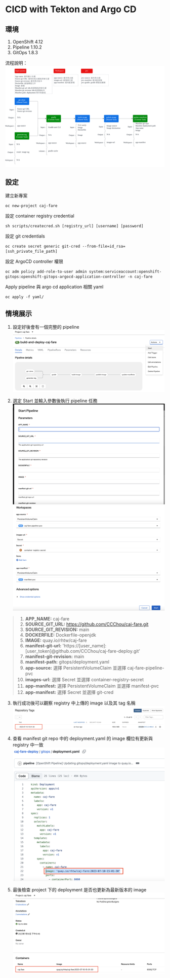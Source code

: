 # CICD with Tekton and Argo CD

## 環境
1. OpenShift 4.12
2. Pipeline 1.10.2
3. GitOps 1.8.3

流程說明：
![](https://github.com/CCChou/OpenShift-PoC-Scenario/blob/main/02_Deploy/06_tekton_gitops/image/pipeline_flow_introduction.png)

## 設定

建立新專案
```
oc new-project caj-fare
```

設定 container registry credential
```
sh scripts/createcred.sh [registry_url] [username] [password]
```

設定 git credentials
```
oc create secret generic git-cred --from-file=id_rsa=[ssh_private_file_path]
```

設定 ArgoCD controller 權限
```
oc adm policy add-role-to-user admin system:serviceaccount:openshift-gitops:openshift-gitops-argocd-application-controller -n caj-fare
```

Apply pipeline 與 argo cd application 相關 yaml
```
oc apply -f yaml/
```

## 情境展示
1. 設定好後會有一個完整的 pipeline  
![](https://github.com/CCChou/OpenShift-PoC-Scenario/blob/main/02_Deploy/06_tekton_gitops/image/pipeline.png)


2. 選定 Start 並輸入參數後執行 pipeline 任務  
![](https://github.com/CCChou/OpenShift-PoC-Scenario/blob/main/02_Deploy/06_tekton_gitops/image/pipelinerun-1.png)
![](https://github.com/CCChou/OpenShift-PoC-Scenario/blob/main/02_Deploy/06_tekton_gitops/image/pipelinerun-2.png)
> 1. **APP_NAME:** caj-fare
> 2. **SOURCE_GIT_URL:** https://github.com/CCChou/caj-fare.git
> 3. **SOURCE_GIT_REVISION:** main
> 4. **DOCKERFILE:** Dockerfile-openjdk
> 5. **IMAGE:** quay.io/rhtw/caj-fare
> 6. **manifest-git-url:** 'https://[user_name]:[user_token]@github.com/CCChou/caj-fare-deploy.git'
> 7. **manifest-git-revision:** main
> 8. **manifest-path:** gitops/deployment.yaml
> 9. **app-source:** 選擇 PersistentVolumeClaim 並選擇 caj-fare-pipeline-pvc
> 10. **images-url:** 選擇 Secret 並選擇 container-registry-secret
> 11. **app-manifest:** 選擇 PersistentVolumeClaim 並選擇 manifest-pvc
> 12. **app-manifest:** 選擇 Secret 並選擇 git-cred

3. 執行成功後可以觀察 registry 中上傳的 image 以及其 tag 名稱  
![](https://github.com/CCChou/OpenShift-PoC-Scenario/blob/main/02_Deploy/06_tekton_gitops/image/quay.png)

4. 查看 manifest git repo 中的 deployment.yaml 的 image 欄位有更新與 registry 中一致  
![](https://github.com/CCChou/OpenShift-PoC-Scenario/blob/main/02_Deploy/06_tekton_gitops/image/deployment-1.png)

5. 最後檢查 project 下的 deployment 是否也更新為最新版本的 image  
![](https://github.com/CCChou/OpenShift-PoC-Scenario/blob/main/02_Deploy/06_tekton_gitops/image/deployment-2.png)
